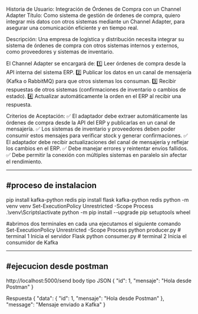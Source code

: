 Historia de Usuario: Integración de Órdenes de Compra con un Channel Adapter
Título:
Como sistema de gestión de órdenes de compra, quiero integrar mis datos con otros sistemas mediante un Channel Adapter, para asegurar una comunicación eficiente y en tiempo real.

Descripción:
Una empresa de logística y distribución necesita integrar su sistema de órdenes de compra con otros sistemas internos y externos, como proveedores y sistemas de inventario.

El Channel Adapter se encargará de:
1️⃣ Leer órdenes de compra desde la API interna del sistema ERP.
2️⃣ Publicar los datos en un canal de mensajería (Kafka o RabbitMQ) para que otros sistemas los consuman.
3️⃣ Recibir respuestas de otros sistemas (confirmaciones de inventario o cambios de estado).
4️⃣ Actualizar automáticamente la orden en el ERP al recibir una respuesta.

Criterios de Aceptación:
✅ El adaptador debe extraer automáticamente las órdenes de compra desde la API del ERP y publicarlas en un canal de mensajería.
✅ Los sistemas de inventario y proveedores deben poder consumir estos mensajes para verificar stock y generar confirmaciones.
✅ El adaptador debe recibir actualizaciones del canal de mensajería y reflejar los cambios en el ERP.
✅ Debe manejar errores y reintentar envíos fallidos.
✅ Debe permitir la conexión con múltiples sistemas en paralelo sin afectar el rendimiento.

---------------------------------------------------------------------
#proceso de instalacion
---------------------------------------------------------------------
pip install kafka-python redis
pip install flask kafka-python redis
python -m venv venv
Set-ExecutionPolicy Unrestricted -Scope Process
.\venv\Scripts\activate
python -m pip install --upgrade pip setuptools wheel

#abrimos dos terminales en cada una ejecutamos el siguiente comando
Set-ExecutionPolicy Unrestricted -Scope Process
python producer.py  # terminal 1 Inicia el servidor Flask
python consumer.py  # terminal 2 Inicia el consumidor de Kafka

---------------------------------------------------------------------
#ejecucion desde postman
---------------------------------------------------------------------
http://localhost:5000/send
body tipo JSON
{
    "id": 1,
    "mensaje": "Hola desde Postman"
}

Respuesta
{
    "data": {
        "id": 1,
        "mensaje": "Hola desde Postman"
    },
    "message": "Mensaje enviado a Kafka"
}